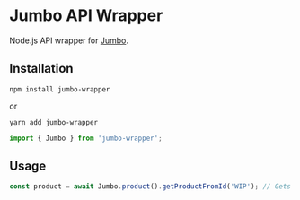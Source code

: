 # Jumbo API Wrapper
 Node.js API wrapper for [Jumbo](https://www.jumbo.com/).

 ## Installation
 ```npm
 npm install jumbo-wrapper
 ``` 
 or 
 ```npm
 yarn add jumbo-wrapper
 ```

 ```javascript
 import { Jumbo } from 'jumbo-wrapper';
 ```

 ## Usage
 ```javascript
const product = await Jumbo.product().getProductFromId('WIP'); // Gets product as response from ID
 ```
